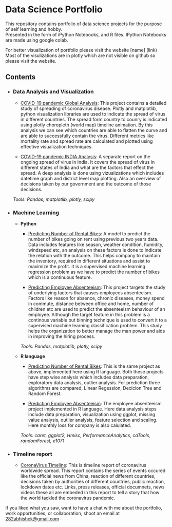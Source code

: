 # Data Science Portfolio
This repository contains portfolio of data science projects for the purpose of self learning and hobby.<br>
Presented in the form of iPython Notebooks, and R files. IPython Notebooks are made using google colab.

For better visualization of portfolio please visit the website [name] (link)<br>
Most of the visulizations are in plotly which are not visible on github so please visit the website.

## Contents

- ### Data Analysis and Visualization
    
	- [COVID-19 pandemic Global Analysis](link): This project contains a detailed study of spreading of coronavirus disease. Plotly and matplotlib, python visualization libraries are used to indicate the spread of virus in different countries. The spread form country to counry is indicated using plotly choropleth (world map) timeline animation. By this analysis we can see which countries are able to flatten the curve and are able to successfully contain the virus. Different metrics like mortality rate and spread rate are calculated and plotted using effective visualization techniques.

	- [COVID-19 pandemic INDIA Analysis](link): A separate report on the ongoing spread of virus in India. It covers the spread of virus in different states of India and what are the factors that effect the spread. A deep analysis is done using vizualizations which includes datetime graph and district level map plotting. Also an overview of decisions taken by our government and the outcome of those decisions.
	
	_Tools: Pandas, matplotlib, plotly, scipy_
	
- ### Machine Learning
    - __Python__
    	- [Predicting Number of Rental Bikes](link): A model to predict the number of bikes going on rent using previous two years data. Data includes features like season, weather condition, humidity, windspeed etc, an analysis on these factors is done to indicate the relation with the outcome. This helps company to maintain the inventory, required in different situations and assist to maximize the profit. It is a supervised machine learning regression problem as we have to predict the number of bikes which is a continuous feature.
    	
    	- [Predicting Employee Absenteeism](link): This project targets the study of underlying factors that causes employees absenteeism. Factors like reason for absence, chronic diseases, money spend in commute, distance between office and home, number of children etc are used to predict the absenteeism behaviour of an employee. Although the target feature in this problem is a continous variable but binning technique is used to convert it to a supervised machine learning classification problem. This study helps the organization to better manage the man power and aids in improving the hiring process.

        _Tools: Pandas, matplotlib, plotly, scipy_
        
    - __R language__ 
        - [Predicting Number of Rental Bikes](link): This is the same project as above, implemented here using R language. Both these projects have step wise analysis which includes data preparation, exploratory data analysis, outlier analysis. For prediction three algorithms are compared, Linear Regession, Decicion Tree and Random Forest.
        
        - [Predicting Employee Absenteeism](link): The employee absenteeism project implemented in R language. Here data analysis steps include data preparation, visualization using ggplot, missing value analysis,
        outlier analysis, feature selection and scaling. Here monthly loss for company is also calulated.
        
        _Tools: caret, ggplot2, Hmisc, PerformanceAnalytics, caTools, randomForest, e1071_
	
- ### Timeline report
    - [CoronaVirus Timeline](link): This is timeline report of coronavirus worldwide spread. This report contains the series of events occured like the official news from China, reaction of different countries, decisions taken by authorities of different countries, public reaction, lockdown dates etc. Links, press releases, official documnets, news videos these all are embeded in this report to tell a story that how the world tackled the coronavirus pandemic.


If you liked what you saw, want to have a chat with me about the portfolio, work opportunities, or collaboration, shoot an email at 282abhishek@gmail.com 
